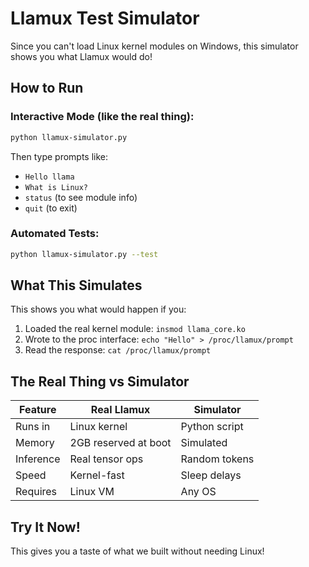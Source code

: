 # Llamux Test Simulator

Since you can't load Linux kernel modules on Windows, this simulator shows you what Llamux would do!

## How to Run

### Interactive Mode (like the real thing):
```bash
python llamux-simulator.py
```

Then type prompts like:
- `Hello llama`
- `What is Linux?`
- `status` (to see module info)
- `quit` (to exit)

### Automated Tests:
```bash
python llamux-simulator.py --test
```

## What This Simulates

This shows you what would happen if you:
1. Loaded the real kernel module: `insmod llama_core.ko`
2. Wrote to the proc interface: `echo "Hello" > /proc/llamux/prompt`
3. Read the response: `cat /proc/llamux/prompt`

## The Real Thing vs Simulator

| Feature | Real Llamux | Simulator |
|---------|------------|-----------|
| Runs in | Linux kernel | Python script |
| Memory | 2GB reserved at boot | Simulated |
| Inference | Real tensor ops | Random tokens |
| Speed | Kernel-fast | Sleep delays |
| Requires | Linux VM | Any OS |

## Try It Now!

This gives you a taste of what we built without needing Linux!